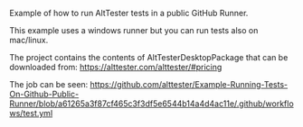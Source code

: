 Example of how to run AltTester tests in a public GitHub Runner.

This example uses a windows runner but you can run tests also on mac/linux.

The project contains the contents of AltTesterDesktopPackage that can be downloaded from: https://alttester.com/alttester/#pricing

The job can be seen: https://github.com/alttester/Example-Running-Tests-On-Github-Public-Runner/blob/a61265a3f87cf465c3f3df5e6544b14a4d4ac11e/.github/workflows/test.yml
